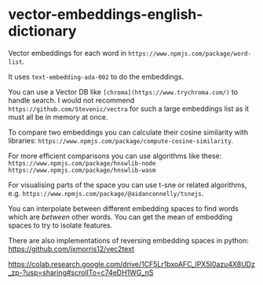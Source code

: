 # vector-embeddings-english-dictionary

Vector embeddings for each word in `https://www.npmjs.com/package/word-list`.

It uses `text-embedding-ada-002` to do the embeddings.

You can use a Vector DB like `[chroma](https://www.trychroma.com/)` to handle search.
I would not recommend `https://github.com/Stevenic/vectra` for such a large embeddings list as it must all be in memory at once.

To compare two embeddings you can calculate their cosine similarity with libraries: `https://www.npmjs.com/package/compute-cosine-similarity`.

For more efficient comparisons you can use algorithms like these:
`https://www.npmjs.com/package/hnswlib-node`
`https://www.npmjs.com/package/hnswlib-wasm`

For visualising parts of the space you can use t-sne or related algorithms, e.g. `https://www.npmjs.com/package/@aidanconnelly/tsnejs`.

You can interpolate between different embedding spaces to find words which are *between* other words. You can get the mean of embedding spaces to try to isolate features.

There are also implementations of reversing embedding spaces in python:
https://github.com/jxmorris12/vec2text

https://colab.research.google.com/drive/1CF5Lr1bxoAFC_IPX5I0azu4X8UDz_zp-?usp=sharing#scrollTo=c74eDH1WG_nS
